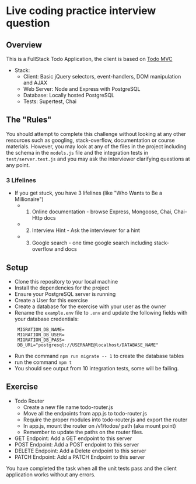 Live coding practice interview question
=======================================

## Overview

This is a FullStack Todo Application, the client is based on [Todo MVC](http://todomvc.com/)

- Stack:
  - Client: Basic jQuery selectors, event-handlers, DOM manipulation and AJAX
  - Web Server: Node and Express with PostgreSQL 
  - Database: Locally hosted PostgreSQL 
  - Tests: Supertest, Chai

## The "Rules"

You should attempt to complete this challenge without looking at any other resources such as googling, stack-overflow, documentation or course materials. However, you may look at any of the files in the project including the schema in the `models.js` file and the integration tests in `test/server.test.js` and you may ask the interviewer clarifying questions at any point.

### 3 Lifelines

- If you get stuck, you have 3 lifelines (like "Who Wants to Be a Millionaire")
  - 1) Online documentation - browse Express, Mongoose, Chai, Chai-Http docs
  - 2) Interview Hint - Ask the interviewer for a hint
  - 3) Google search - one time google search including stack-overflow and docs

## Setup
- Clone this repository to your local machine
- Install the dependencies for the project
- Ensure your PostgreSQL server is running
- Create a User for this exercise
- Create a database for the exercise with your user as the owner
- Rename the `example.env` file to `.env` and update the following fields with your database credentials:
  ```
   MIGRATION_DB_NAME=
   MIGRATION_DB_USER=
   MIGRATION_DB_PASS=
   DB_URL="postgresql://USERNAME@localhost/DATABASE_NAME"
  ```
- Run the command `npm run migrate -- 1` to create the database tables
- run the command `npm t`
- You should see output from 10 integration tests, some will be failing.

## Exercise

- Todo Router
  - Create a new file name todo-router.js
  - Move all the endpoints from app.js to todo-router.js
  - Require the proper modules into todo-router.js and export the router
  - In app.js, mount the router on /v1/todos/ path (aka mount point)
  - Remember to update the paths on the router files.
- GET Endpoint: Add a GET endpoint to this server
- POST Endpoint: Add a POST endpoint to this server
- DELETE Endpoint: Add a Delete endpoint to this server
- PATCH Endpoint: Add a PATCH Endpoint to this server

You have completed the task when all the unit tests pass and the client application works without any errors.
